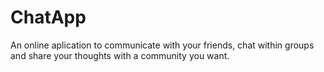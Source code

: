 # ChatApp
An online aplication to communicate with your friends, chat within groups and share your thoughts with a community you want.
